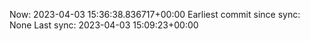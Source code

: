 Now: 2023-04-03 15:36:38.836717+00:00 Earliest commit since sync: None Last sync: 2023-04-03 15:09:23+00:00
